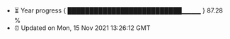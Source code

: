 - ⏳ Year progress { ██████████████████████████▁▁▁▁ } 87.28 %
- ⏰ Updated on Mon, 15 Nov 2021 13:26:12 GMT

